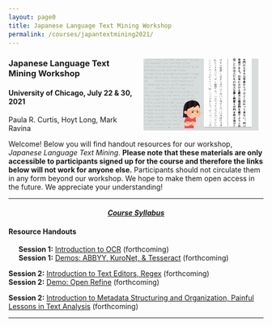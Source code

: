 ```yaml
---
layout: page0
title: Japanese Language Text Mining Workshop
permalink: /courses/japantextmining2021/
---
```


<div style>
<img src="/images/japantextmining21_bg.png" style="float:right;max-width:45%;padding: 10px 10px 10px 15px;">
</div><h3>Japanese Language Text Mining Workshop</h3><p>
<h4>University of Chicago, July 22 & 30, 2021</h4>
<p></p>
Paula R. Curtis, Hoyt Long, Mark Ravina<p></p>
<p></p>
Welcome! Below you will find handout resources for our workshop, <em>Japanese Language Text Mining</em>. <b>Please note that these materials are only accessible to participants signed up for the course and therefore the links below will not work for anyone else.</b> Participants should not circulate them in any form beyond our workshop. We hope to make them open access in the future. We appreciate your understanding!
<p></p>
<hr>
<p></p>
<center><em><h4><a href="https://docs.google.com/document/d/1iLEgVcc58ZGhEf3cBaAipagmApRL3e4LLjVXxbnFD0k/edit?usp=sharing">Course Syllabus</a></h4></em></center><p></p>
<p></p>
<h4>Resource Handouts</h4><p></p>

<span style="padding-left: 20px; display:block"><b>Session 1:</b> <a href="https://www.google.com/">Introduction to OCR</a> (forthcoming)<br>
<b>Session 1:</b> <a href="https://www.google.com/">Demos: ABBYY, KuroNet, & Tesseract</a> (forthcoming)<br>
<p></p>
<b>Session 2:</b> <a href="https://www.google.com/">Introduction to Text Editors, Regex</a> (forthcoming)<br>
<b>Session 2:</b> <a href="https://www.google.com/">Demo: Open Refine</a> (forthcoming)<br>

<b>Session 2:</b> <a href="https://www.google.com/">Introduction to Metadata Structuring and Organization, Painful Lessons in Text Analysis</a> (forthcoming)<br>
</span>
<p></p>
<p></p>
<hr>
<p></p>
